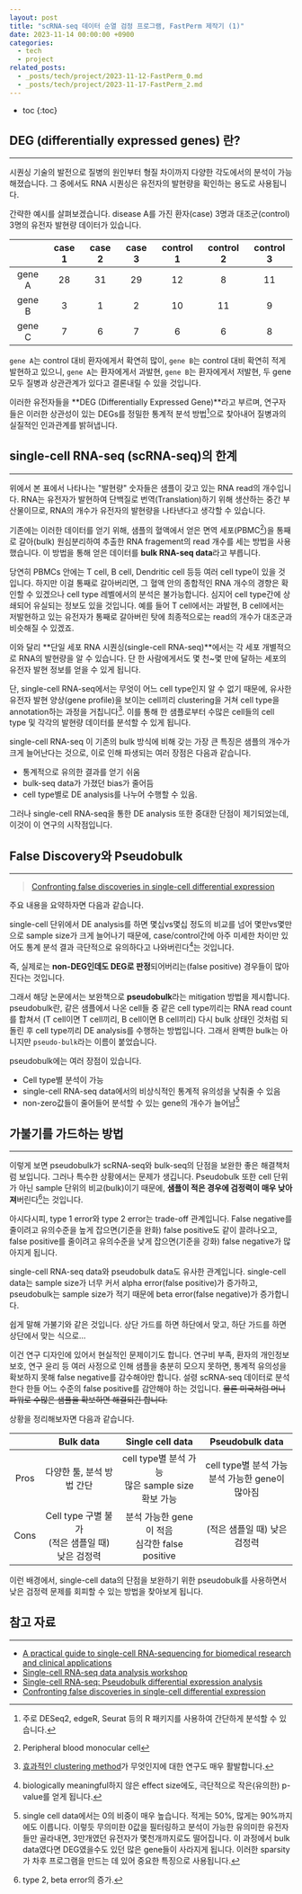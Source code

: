 ```yaml
---
layout: post
title: "scRNA-seq 데이터 순열 검정 프로그램, FastPerm 제작기 (1)"
date: 2023-11-14 00:00:00 +0900
categories:
  - tech
  - project
related_posts:
  - _posts/tech/project/2023-11-12-FastPerm_0.md
  - _posts/tech/project/2023-11-17-FastPerm_2.md
---
```


* toc
{:toc}

## DEG (differentially expressed genes) 란?
---

시퀀싱 기술의 발전으로 질병의 원인부터 형질 차이까지 다양한 각도에서의 분석이 가능해졌습니다. 
그 중에서도 RNA 시퀀싱은 유전자의 발현량을 확인하는 용도로 사용됩니다.

간략한 예시를 살펴보겠습니다.
disease A를 가진 환자(case) 3명과 대조군(control) 3명의 유전자 발현량 데이터가 있습니다.


|        | case 1 | case 2 | case 3 | control 1 | control 2 | control 3 |
| :----: | :----: | :----: | :----: | :-------: | :-------: | :-------: |
| gene A |   28   |   31   |   29   |    12     |     8     |    11     |
| gene B |   3    |   1    |   2    |    10     |    11     |   9   |
| gene C |   7    |   6    |   7    |     6     |     6     |     8     |


`gene A`는 control 대비 환자에게서 확연히 많이, `gene B`는 control 대비 확연히 적게 발현하고 있으니, `gene A`는 환자에게서 과발현, `gene B`는 환자에게서 저발현, 두 gene 모두 질병과 상관관계가 있다고 결론내릴 수 있을 것입니다. 

이러한 유전자들을 **DEG (Differentially Expressed Gene)**라고 부르며, 연구자들은 이러한 상관성이 있는 DEGs를 정밀한 통계적 분석 방법[^1]으로 찾아내어 질병과의 실질적인 인과관계를 밝혀냅니다.


[^1]:주로 DESeq2, edgeR, Seurat 등의 R 패키지를 사용하여 간단하게 분석할 수 있습니다.





## single-cell RNA-seq (scRNA-seq)의 한계
---

위에서 본 표에서 나타나는 "발현량" 숫자들은 샘플이 갖고 있는 RNA read의 개수입니다.
RNA는 유전자가 발현하여 단백질로 번역(Translation)하기 위해 생산하는 중간 부산물이므로, RNA의 개수가 유전자의 발현량을 나타낸다고 생각할 수 있습니다. 

기존에는 이러한 데이터를 얻기 위해, 샘플의 혈액에서 얻은 면역 세포(PBMC[^2])을 통째로 갈아(bulk) 원심분리하여 추출한 RNA fragement의 read 개수를 세는 방법을 사용했습니다.
이 방법을 통해 얻은 데이터를 **bulk RNA-seq data**라고 부릅니다. 

당연히 PBMCs 안에는 T cell, B cell, Dendritic cell 등등 여러 cell type이 있을 것입니다. 하지만 이걸 통째로 갈아버리면, 그 혈액 안의 종합적인 RNA 개수의 경향은 확인할 수 있겠으나 cell type 레벨에서의 분석은 불가능합니다.
심지어 cell type간에 상쇄되어 유실되는 정보도 있을 것입니다.  예를 들어 T cell에서는 과발현, B cell에서는 저발현하고 있는 유전자가 통째로 갈아버린 탓에 최종적으로는 read의 개수가 대조군과 비슷해질 수 있겠죠.

이와 달리 **단일 세포 RNA 시퀀싱(single-cell RNA-seq)**에서는 각 세포 개별적으로 RNA의 발현량을 알 수 있습니다. 단 한 사람에게서도 몇 천~몇 만에 달하는 세포의 유전자 발현 정보를 얻을 수 있게 됩니다.

단, single-cell RNA-seq에서는 무엇이 어느 cell type인지 알 수 없기 때문에, 유사한 유전자 발현 양상(gene profile)을 보이는 cell끼리 clustering을 거쳐 cell type을 annotation하는 과정을 거칩니다[^3]. 이를 통해 한 샘플로부터 수많은 cell들의 cell type 및 각각의 발현량 데이터를 분석할 수 있게 됩니다.

single-cell RNA-seq 이 기존의 bulk 방식에 비해 갖는 가장 큰 특징은 샘플의 개수가 크게 늘어난다는 것으로, 이로 인해 파생되는 여러 장점은 다음과 같습니다.
- 통계적으로 유의한 결과를 얻기 쉬움
- bulk-seq data가 가졌던 bias가 줄어듬
- cell type별로 DE analysis를 나누어 수행할 수 있음.

그러나 single-cell RNA-seq을 통한 DE analysis 또한 중대한 단점이 제기되었는데, 이것이 이 연구의 시작점입니다. 

[^2]:Peripheral blood monocular cell
[^3]:[효과적인 clustering method](https://bioconductor.org/books/3.15/OSCA.basic/clustering.html)가 무엇인지에 대한 연구도 매우 활발합니다. 



## False Discovery와 Pseudobulk
---

> [Confronting false discoveries in single-cell differential expression](https://www.nature.com/articles/s41467-021-25960-2) 

주요 내용을 요약하자면 다음과 같습니다.

single-cell 단위에서 DE analysis를 하면 몇십vs몇십 정도의 비교를 넘어 몇만vs몇만으로 sample size가 크게 늘어나기 때문에, case/control간에 아주 미세한 차이만 있어도 통계 분석 결과 극단적으로 유의하다고 나와버린다[^4]는 것입니다.

즉, 실제로는 **non-DEG인데도 DEG로 판정**되어버리는(false positive) 경우들이 많아진다는 것입니다.

그래서 해당 논문에서는 보완책으로 **pseudobulk**라는 mitigation 방법을 제시합니다. 
pseudobulk란, 같은 샘플에서 나온 cell들 중 같은 cell type끼리는 RNA read count를 합쳐서 (T cell이면 T cell끼리, B cell이면 B cell끼리) 다시 bulk 상태인 것처럼 되돌린 후 cell type끼리 DE analysis를 수행하는 방법입니다. 
그래서 완벽한 bulk는 아니지만 `pseudo-bulk`라는 이름이 붙었습니다. 

pseudobulk에는 여러 장점이 있습니다.
- Cell type별 분석이 가능
- single-cell RNA-seq data에서의 비상식적인 통계적 유의성을 낮춰줄 수 있음
- non-zero값들이 줄어들어 분석할 수 있는 gene의 개수가 늘어남[^5]

[^4]:biologically meaningful하지 않은 effect size에도, 극단적으로 작은(유의한) p-value를 얻게 됩니다. 

[^5]:single cell data에서는 0의 비중이 매우 높습니다. 적게는 50%, 많게는 90%까지에도 이릅니다. 이렇듯 무의미한 0값을 필터링하고 분석이 가능한 유의미한 유전자들만 골라내면, 3만개였던 유전자가 몇천개까지로도 떨어집니다. 이 과정에서 bulk data였다면 DEG였을수도 있던 많은 gene들이 사라지게 됩니다. 이러한 sparsity가 차후 프로그램을 만드는 데 있어 중요한 특징으로 사용됩니다.








## 가불기를 가드하는 방법
---

이렇게 보면 pseudobulk가 scRNA-seq와 bulk-seq의 단점을 보완한 좋은 해결책처럼 보입니다. 그러나 특수한 상황에서는 문제가 생깁니다. Pseudobulk 또한 cell 단위가 아닌 sample 단위의 비교(bulk)이기 때문에, **샘플이 적은 경우에 검정력이 매우 낮아져**버린다[^6]는 것입니다.

아시다시피, type 1 error와 type 2 error는 trade-off 관계입니다. False negative를 줄이려고 유의수준을 높게 잡으면(기준을 완화) false positive도 같이 끌려나오고, false positive를 줄이려고 유의수준을 낮게 잡으면(기준을 강화) false negative가 많아지게 됩니다.

single-cell RNA-seq data와 pseudobulk data도 유사한 관계입니다. single-cell data는 sample size가 너무 커서 alpha error(false positive)가 증가하고, pseudobulk는 sample size가 적기 때문에 beta error(false negative)가 증가합니다. 

쉽게 말해 가불기와 같은 것입니다. 상단 가드를 하면 하단에서 맞고, 하단 가드를 하면 상단에서 맞는 식으로...

이건 연구 디자인에 있어서 현실적인 문제이기도 합니다. 연구비 부족, 환자의 개인정보 보호, 연구 윤리 등 여러 사정으로 인해 샘플을 충분히 모으지 못하면, 통계적 유의성을 확보하지 못해 false negative를 감수해야만 합니다. 설령 scRNA-seq 데이터로 분석한다 한들 어느 수준의 false positive를 감안해야 하는 것입니다. ~~물론 미국처럼 머니 파워로 수많은 샘플을 확보하면 해결되긴 합니다.~~


상황을 정리해보자면 다음과 같습니다.


|      |              Bulk data               |             Single cell data             |           Pseudobulk data            |
| :--: | :----------------------------------: | :--------------------------------------: | :----------------------------------: |
| Pros |           다양한 툴, 분석 방법 간단            | cell type별 분석 가능<br>많은 sample size 확보 가능 | cell type별 분석 가능<br>분석 가능한 gene이 많아짐 |
| Cons | Cell type 구별 불가<br>(적은 샘플일 때) 낮은 검정력 |  분석 가능한 gene이 적음<br>심각한 false positive   |          (적은 샘플일 때) 낮은 검정력           |


이런 배경에서, single-cell data의 단점을 보완하기 위한 pseudobulk를 사용하면서 낮은 검정력 문제를 회피할 수 있는 방법을 찾아보게 됩니다. 


[^6]:type 2, beta error의 증가.











## 참고 자료
---
- [A practical guide to single-cell RNA-sequencing for biomedical research and clinical applications](https://genomemedicine.biomedcentral.com/articles/10.1186/s13073-017-0467-4)
- [Single-cell RNA-seq data analysis workshop](https://hbctraining.github.io/scRNA-seq_online/schedule/links-to-lessons.html)
- [Single-cell RNA-seq: Pseudobulk differential expression analysis](https://hbctraining.github.io/scRNA-seq_online/lessons/pseudobulk_DESeq2_scrnaseq.html)
- [Confronting false discoveries in single-cell differential expression](https://www.nature.com/articles/s41467-021-25960-2)